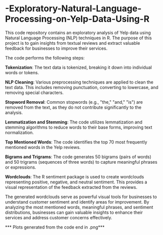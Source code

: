 # -Exploratory-Natural-Language-Processing-on-Yelp-Data-Using-R


This code repository contains an exploratory analysis of Yelp data using Natural Language Processing (NLP) techniques in R. The purpose of this project is to gain insights from textual reviews and extract valuable feedback for businesses to improve their services.

The code performs the following steps:

**Tokenization**: The text data is tokenized, breaking it down into individual words or tokens.

**NLP Cleaning**: Various preprocessing techniques are applied to clean the text data. This includes removing punctuation, converting to lowercase, and removing special characters.

**Stopword Removal**: Common stopwords (e.g., "the," "and," "is") are removed from the text, as they do not contribute significantly to the analysis.

**Lemmatization and Stemming**: The code utilizes lemmatization and stemming algorithms to reduce words to their base forms, improving text normalization.

**Top Mentioned Words**: The code identifies the top 70 most frequently mentioned words in the Yelp reviews.

**Bigrams and Trigrams**: The code generates 50 bigrams (pairs of words) and 50 trigrams (sequences of three words) to capture meaningful phrases or expressions.

**Wordclouds**: The R sentiment package is used to create wordclouds representing positive, negative, and neutral sentiment. This provides a visual representation of the feedback extracted from the reviews.

The generated wordclouds serve as powerful visual tools for businesses to understand customer sentiment and identify areas for improvement. By analyzing the most mentioned words, meaningful phrases, and sentiment distributions, businesses can gain valuable insights to enhance their services and address customer concerns effectively.

*** Plots generated from the code end in .png*** 
